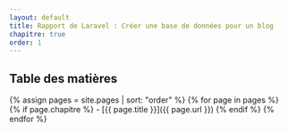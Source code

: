 ```yaml
---
layout: default
title: Rapport de Laravel : Créer une base de données pour un blog
chapitre: true
order: 1
---
```


## Table des matières

{% assign pages = site.pages | sort: "order" %}
{% for page in pages %}
  {% if page.chapitre %}
    - [{{ page.title }}]({{ page.url }})
  {% endif %}
{% endfor %}
